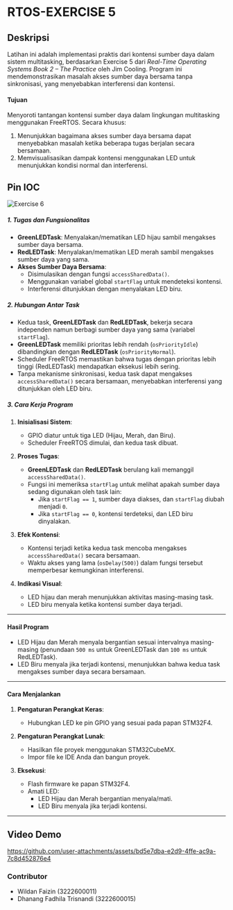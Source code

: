 # RTOS-EXERCISE 5
## Deskripsi
Latihan ini adalah implementasi praktis dari kontensi sumber daya dalam sistem multitasking, berdasarkan Exercise 5 dari *Real-Time Operating Systems Book 2 – The Practice* oleh Jim Cooling. Program ini mendemonstrasikan masalah akses sumber daya bersama tanpa sinkronisasi, yang menyebabkan interferensi dan kontensi.
#### **Tujuan**
Menyoroti tantangan kontensi sumber daya dalam lingkungan multitasking menggunakan FreeRTOS. Secara khusus:
1. Menunjukkan bagaimana akses sumber daya bersama dapat menyebabkan masalah ketika beberapa tugas berjalan secara bersamaan.
2. Memvisualisasikan dampak kontensi menggunakan LED untuk menunjukkan kondisi normal dan interferensi.
## Pin IOC
![Exercise 6](https://github.com/user-attachments/assets/45d20600-90d9-4e65-8ad7-d3694e4c801b)
##### **1. Tugas dan Fungsionalitas**
- **GreenLEDTask**: Menyalakan/mematikan LED hijau sambil mengakses sumber daya bersama.
- **RedLEDTask**: Menyalakan/mematikan LED merah sambil mengakses sumber daya yang sama.
- **Akses Sumber Daya Bersama**:
  - Disimulasikan dengan fungsi `accessSharedData()`.
  - Menggunakan variabel global `startFlag` untuk mendeteksi kontensi.
  - Interferensi ditunjukkan dengan menyalakan LED biru.

##### **2. Hubungan Antar Task**
- Kedua task, **GreenLEDTask** dan **RedLEDTask**, bekerja secara independen namun berbagi sumber daya yang sama (variabel `startFlag`).
- **GreenLEDTask** memiliki prioritas lebih rendah (`osPriorityIdle`) dibandingkan dengan **RedLEDTask** (`osPriorityNormal`).
- Scheduler FreeRTOS memastikan bahwa tugas dengan prioritas lebih tinggi (RedLEDTask) mendapatkan eksekusi lebih sering.
- Tanpa mekanisme sinkronisasi, kedua task dapat mengakses `accessSharedData()` secara bersamaan, menyebabkan interferensi yang ditunjukkan oleh LED biru.

##### **3. Cara Kerja Program**
1. **Inisialisasi Sistem**:
   - GPIO diatur untuk tiga LED (Hijau, Merah, dan Biru).
   - Scheduler FreeRTOS dimulai, dan kedua task dibuat.

2. **Proses Tugas**:
   - **GreenLEDTask** dan **RedLEDTask** berulang kali memanggil `accessSharedData()`.
   - Fungsi ini memeriksa `startFlag` untuk melihat apakah sumber daya sedang digunakan oleh task lain:
     - Jika `startFlag == 1`, sumber daya diakses, dan `startFlag` diubah menjadi `0`.
     - Jika `startFlag == 0`, kontensi terdeteksi, dan LED biru dinyalakan.

3. **Efek Kontensi**:
   - Kontensi terjadi ketika kedua task mencoba mengakses `accessSharedData()` secara bersamaan. 
   - Waktu akses yang lama (`osDelay(500)`) dalam fungsi tersebut memperbesar kemungkinan interferensi.

4. **Indikasi Visual**:
   - LED hijau dan merah menunjukkan aktivitas masing-masing task.
   - LED biru menyala ketika kontensi sumber daya terjadi.

---

#### **Hasil Program**

- LED Hijau dan Merah menyala bergantian sesuai intervalnya masing-masing (penundaan `500 ms` untuk GreenLEDTask dan `100 ms` untuk RedLEDTask).
- LED Biru menyala jika terjadi kontensi, menunjukkan bahwa kedua task mengakses sumber daya secara bersamaan.

---

#### **Cara Menjalankan**

1. **Pengaturan Perangkat Keras**:
   - Hubungkan LED ke pin GPIO yang sesuai pada papan STM32F4.

2. **Pengaturan Perangkat Lunak**:
   - Hasilkan file proyek menggunakan STM32CubeMX.
   - Impor file ke IDE Anda dan bangun proyek.

3. **Eksekusi**:
   - Flash firmware ke papan STM32F4.
   - Amati LED:
     - LED Hijau dan Merah bergantian menyala/mati.
     - LED Biru menyala jika terjadi kontensi.

---

## Video Demo
https://github.com/user-attachments/assets/bd5e7dba-e2d9-4ffe-ac9a-7c8d452876e4
### Contributor
- Wildan Faizin (3222600011)
- Dhanang Fadhila Trisnandi (3222600015)
